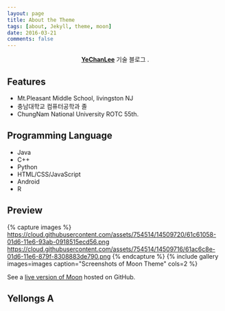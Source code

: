 ```yaml
---
layout: page
title: About the Theme
tags: [about, Jekyll, theme, moon]
date: 2016-03-21
comments: false
---
```

    
<center><a href="http://yechanlee.github.io/"><b>YeChanLee</b></a> 기술 블로그 .</center>

## Features
* Mt.Pleasant Middle School, livingston NJ
* 충남대학교 컴퓨터공학과 졸
* ChungNam National University ROTC 55th.


## Programming Language
* Java 
* C++
* Python
* HTML/CSS/JavaScript
* Android
* R

## Preview

{% capture images %}
    https://cloud.githubusercontent.com/assets/754514/14509720/61c61058-01d6-11e6-93ab-0918515ecd56.png
    https://cloud.githubusercontent.com/assets/754514/14509716/61ac6c8e-01d6-11e6-879f-8308883de790.png
{% endcapture %}
{% include gallery images=images caption="Screenshots of Moon Theme" cols=2 %}

See a [live version of Moon](http://taylantatli.github.io/Moon) hosted on GitHub.

## Yellongs A

      

